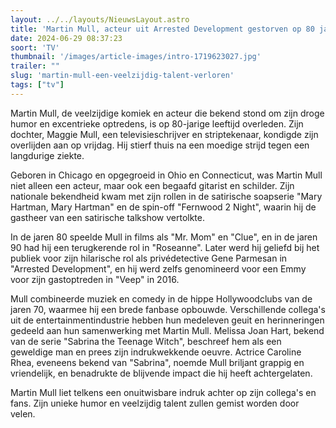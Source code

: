 ```yaml
---
layout: ../../layouts/NieuwsLayout.astro
title: 'Martin Mull, acteur uit Arrested Development gestorven op 80 jaar'
date: 2024-06-29 08:37:23
soort: 'TV'
thumbnail: '/images/article-images/intro-1719623027.jpg'
trailer: ""
slug: 'martin-mull-een-veelzijdig-talent-verloren'
tags: ["tv"]
---
```


Martin Mull, de veelzijdige komiek en acteur die bekend stond om zijn droge humor en excentrieke optredens, is op 80-jarige leeftijd overleden. Zijn dochter, Maggie Mull, een televisieschrijver en striptekenaar, kondigde zijn overlijden aan op vrijdag. Hij stierf thuis na een moedige strijd tegen een langdurige ziekte.

Geboren in Chicago en opgegroeid in Ohio en Connecticut, was Martin Mull niet alleen een acteur, maar ook een begaafd gitarist en schilder. Zijn nationale bekendheid kwam met zijn rollen in de satirische soapserie "Mary Hartman, Mary Hartman" en de spin-off "Fernwood 2 Night", waarin hij de gastheer van een satirische talkshow vertolkte.

In de jaren 80 speelde Mull in films als "Mr. Mom" en "Clue", en in de jaren 90 had hij een terugkerende rol in "Roseanne". Later werd hij geliefd bij het publiek voor zijn hilarische rol als privédetective Gene Parmesan in "Arrested Development", en hij werd zelfs genomineerd voor een Emmy voor zijn gastoptreden in "Veep" in 2016.

Mull combineerde muziek en comedy in de hippe Hollywoodclubs van de jaren 70, waarmee hij een brede fanbase opbouwde. Verschillende collega's uit de entertainmentindustrie hebben hun medeleven geuit en herinneringen gedeeld aan hun samenwerking met Martin Mull. Melissa Joan Hart, bekend van de serie "Sabrina the Teenage Witch", beschreef hem als een geweldige man en prees zijn indrukwekkende oeuvre. Actrice Caroline Rhea, eveneens bekend van "Sabrina", noemde Mull briljant grappig en vriendelijk, en benadrukte de blijvende impact die hij heeft achtergelaten.

Martin Mull liet telkens een onuitwisbare indruk achter op zijn collega's en fans. Zijn unieke humor en veelzijdig talent zullen gemist worden door velen.
